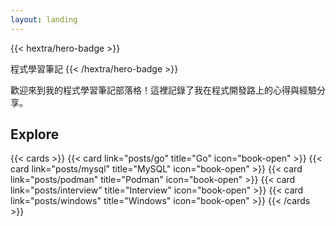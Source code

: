 ```yaml
---
layout: landing
---
```


{{< hextra/hero-badge >}}
  <div class="w-2 h-2 rounded-full bg-primary-400"></div>
  <span>程式學習筆記</span>
{{< /hextra/hero-badge >}}

歡迎來到我的程式學習筆記部落格！這裡記錄了我在程式開發路上的心得與經驗分享。

## Explore

{{< cards >}}
  {{< card link="posts/go" title="Go" icon="book-open" >}}
  {{< card link="posts/mysql" title="MySQL" icon="book-open" >}}
  {{< card link="posts/podman" title="Podman" icon="book-open" >}}
  {{< card link="posts/interview" title="Interview" icon="book-open" >}}
  {{< card link="posts/windows" title="Windows" icon="book-open" >}}
{{< /cards >}}